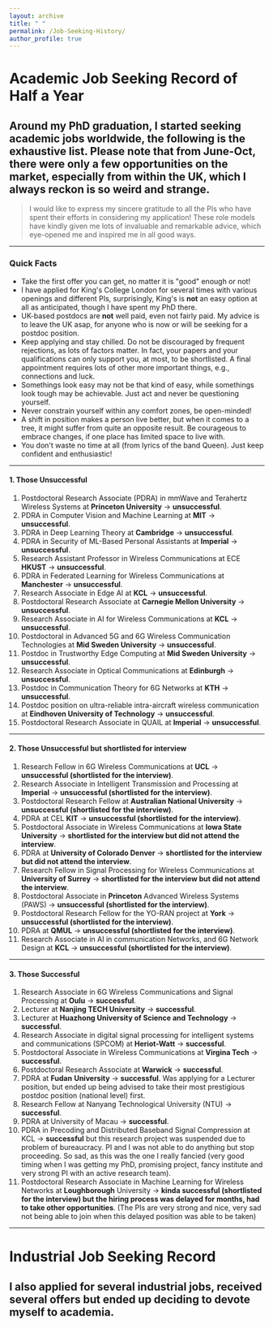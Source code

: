 ```yaml
---
layout: archive
title: " "
permalink: /Job-Seeking-History/
author_profile: true
---
```


# Academic Job Seeking Record of Half a Year
## Around my PhD graduation, I started seeking academic jobs worldwide, the following is the exhaustive list. Please note that from June-Oct, there were only a few opportunities on the market, especially from within the UK, which I always reckon is so weird and strange. 

> I would like to express my sincere gratitude to all the PIs who have spent their efforts in considering my application! These role models have kindly given me lots of invaluable and remarkable advice, which eye-opened me and inspired me in all good ways.

---
### Quick Facts

* Take the first offer you can get, no matter it is "good" enough or not!
* I have applied for King's College London for several times with various openings and different PIs, surprisingly, King's is **not** an easy option at all as anticipated, though I have spent my PhD there. 
* UK-based postdocs are **not** well paid, even not fairly paid. My advice is to leave the UK asap, for anyone who is now or will be seeking for a postdoc position.
* Keep applying and stay chilled. Do not be discouraged by frequent rejections, as lots of factors matter. In fact, your papers and your qualifications can only support you, at most, to be shortlisted. A final appointment requires lots of other more important things, e.g., connections and luck.
* Somethings look easy may not be that kind of easy, while somethings look tough may be achievable. Just act and never be questioning yourself.
* Never constrain yourself within any comfort zones, be open-minded!
* A shift in position makes a person live better, but when it comes to a tree, it might suffer from quite an opposite result. Be courageous to embrace changes, if one place has limited space to live with.
* You don't waste no time at all (from lyrics of the band Queen). Just keep confident and enthusiastic! 

---

#### 1. Those Unsuccessful
1. Postdoctoral Research Associate (PDRA) in mmWave and Terahertz Wireless Systems at **Princeton University** $\rightarrow$ **unsuccessful**. 
2. PDRA in Computer Vision and Machine Learning at **MIT** $\rightarrow$ **unsuccessful**. 
3. PDRA in Deep Learning Theory at **Cambridge** $\rightarrow$ **unsuccessful**. 
4. PDRA in Security of ML-Based Personal Assistants at **Imperial** $\rightarrow$ **unsuccessful**. 
5. Research Assistant Professor in Wireless Communications at ECE **HKUST** $\rightarrow$ **unsuccessful**. 
6. PDRA in Federated Learning for Wireless Communications at **Manchester** $\rightarrow$ **unsuccessful**. 
7. Research Associate in Edge AI at **KCL** $\rightarrow$ **unsuccessful**.
8. Postdoctoral Research Associate at **Carnegie Mellon University** $\rightarrow$ **unsuccessful**.
9. Research Associate in AI for Wireless Communications at **KCL** $\rightarrow$ **unsuccessful**.
10. Postdoctoral in Advanced 5G and 6G Wireless Communication Technologies at **Mid Sweden University** $\rightarrow$ **unsuccessful**.
11. Postdoc in Trustworthy Edge Computing at **Mid Sweden University** $\rightarrow$ **unsuccessful**.
12. Research Associate in Optical Communications at **Edinburgh** $\rightarrow$ **unsuccessful**.
13. Postdoc in Communication Theory for 6G Networks at **KTH** $\rightarrow$ **unsuccessful**.
14. Postdoc position on ultra-reliable intra-aircraft wireless communication at **Eindhoven University of Technology** $\rightarrow$ **unsuccessful**.
15. Postdoctoral Research Associate in QUAIL at **Imperial** $\rightarrow$ **unsuccessful**.

---

#### 2. Those Unsuccessful but shortlisted for interview
1. Research Fellow in 6G Wireless Communications at **UCL** $\rightarrow$ **unsuccessful (shortlisted for the interview)**.
2. Research Associate in Intelligent Transmission and Processing at **Imperial** $\rightarrow$ **unsuccessful (shortlisted for the interview)**.
3. Postdoctoral Research Fellow at **Australian National University** $\rightarrow$ **unsuccessful (shortlisted for the interview)**.
4. PDRA at CEL **KIT** $\rightarrow$ **unsuccessful (shortlisted for the interview)**.
5. Postdoctoral Associate in Wireless Communications at **Iowa State University** $\rightarrow$ **shortlisted for the interview but did not attend the interview**.
6. PDRA at **University of Colorado Denver** $\rightarrow$ **shortlisted for the interview but did not attend the interview**.
7. Research Fellow in Signal Processing for Wireless Communications at **University of Surrey** $\rightarrow$ **shortlisted for the interview but did not attend the interview**.
6. Postdoctoral Associate in **Princeton** Advanced Wireless Systems (PAWS) $\rightarrow$ **unsuccessful (shortlisted for the interview)**.
7. Postdoctoral Research Fellow for the YO-RAN project at **York** $\rightarrow$ **unsuccessful (shortlisted for the interview)**.
8. PDRA at **QMUL** $\rightarrow$ **unsuccessful (shortlisted for the interview)**.
9. Research Associate in AI in communication Networks, and 6G Network Design at **KCL** $\rightarrow$ **unsuccessful (shortlisted for the interview)**.

---

#### 3. Those Successful
1. Research Associate in 6G Wireless Communications and Signal Processing at **Oulu** $\rightarrow$ **successful**.
2. Lecturer at **Nanjing TECH University** $\rightarrow$ **successful**.
3. Lecturer at **Huazhong University of Science and Technology** $\rightarrow$ **successful**.
4. Research Associate in digital signal processing for intelligent systems and communications (SPCOM) at **Heriot-Watt** $\rightarrow$ **successful**.
5. Postdoctoral Associate in Wireless Communications at **Virgina Tech** $\rightarrow$ **successful**.
6. Postdoctoral Research Associate at **Warwick** $\rightarrow$ **successful**.
7. PDRA at **Fudan** **University** $\rightarrow$ **successful**. Was applying for a Lecturer position, but ended up being advised to take their most prestigious postdoc position (national level) first. 
8. Research Fellow at Nanyang Technological University (NTU) $\rightarrow$ **successful**.
9. PDRA at University of Macau $\rightarrow$ **successful**.
10. PDRA in Precoding and Distributed Baseband Signal Compression at KCL $\rightarrow$ **successful** but this research project was suspended due to problem of bureaucracy. PI and I was not able to do anything but stop proceeding. So sad, as this was the one I really fancied (very good timing when I was getting my PhD, promising project, fancy institute and very strong PI with an active research team).
11. Postdoctoral Research Associate in Machine Learning for Wireless Networks at **Loughborough** University $\rightarrow$ **kinda successful (shortlisted for the interview) but the hiring process was delayed for months, had to take other opportunities**. (The PIs are very strong and nice, very sad not being able to join when this delayed position was able to be taken)

---

# Industrial Job Seeking Record 
## I also applied for several industrial jobs, received several offers but ended up deciding to devote myself to academia.

<script type="text/javascript">
  var GOOG_FIXURL_LANG = 'en';
  var GOOG_FIXURL_SITE = '{{ site.url }}'
</script>
<script type="text/javascript"
  src="//linkhelp.clients.google.com/tbproxy/lh/wm/fixurl.js">
</script>